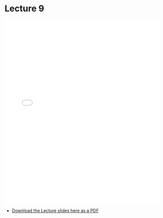 # Lecture 9

<div>
<iframe src="../../102_lec9.pdf" width="100%" height="600px" frameBorder="0"> </iframe>
</div>

- [Download the Lecture slides here as a PDF](../../102_lec9.pdf)